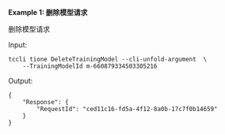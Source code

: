 **Example 1: 删除模型请求**

删除模型请求

Input: 

```
tccli tione DeleteTrainingModel --cli-unfold-argument  \
    --TrainingModelId m-660879334503305216
```

Output: 
```
{
    "Response": {
        "RequestId": "ced11c16-fd5a-4f12-8a0b-17c7f0b14659"
    }
}
```

